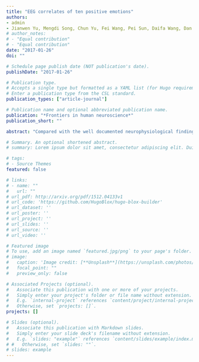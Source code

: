 ```yaml
---
title: "EEG correlates of ten positive emotions"
authors:
- admin
- Jianwen Yu, Mengdi Song, Chun Yu, Fei Wang, Pei Sun, Daifa Wang, Dan Zhang
# author_notes:
# - "Equal contribution"
# - "Equal contribution"
date: "2017-01-26"
doi: ""

# Schedule page publish date (NOT publication's date).
publishDate: "2017-01-26"

# Publication type.
# Accepts a single type but formatted as a YAML list (for Hugo requirements).
# Enter a publication type from the CSL standard.
publication_types: ["article-journal"]

# Publication name and optional abbreviated publication name.
publication: "*Frontiers in human neuroscience*"
publication_short: ""

abstract: "Compared with the well documented neurophysiological findings on negative emotions, much less is known about positive emotions. In the present study, we explored the EEG correlates of ten different positive emotions (joy, gratitude, serenity, interest, hope, pride, amusement, inspiration, awe, and love). A group of 20 participants were invited to watch 30 short film clips with their EEGs simultaneously recorded. Distinct topographical patterns for different positive emotions were found for the correlation coefficients between the subjective ratings on the ten positive emotions per film clip and the corresponding EEG spectral powers in different frequency bands. Based on the similarities of the participants’ ratings on the ten positive emotions, these emotions were further clustered into three representative clusters, as ‘encouragement’ for awe, gratitude, hope, inspiration, pride, ‘playfulness’ for amusement, joy, interest, and ‘harmony’ for love, serenity. Using the EEG spectral powers as features, both the binary classification on the higher and lower ratings on these positive emotions and the binary classification between the three positive emotion clusters, achieved accuracies of approximately 80% and above. To our knowledge, our study provides the first piece of evidence on the EEG correlates of different positive emotions."

# Summary. An optional shortened abstract.
# summary: Lorem ipsum dolor sit amet, consectetur adipiscing elit. Duis posuere tellus ac convallis placerat. Proin tincidunt magna sed ex sollicitudin condimentum.

# tags:
# - Source Themes
featured: false

# links:
# - name: ""
#   url: ""
# url_pdf: http://arxiv.org/pdf/1512.04133v1
# url_code: 'https://github.com/HugoBlox/hugo-blox-builder'
# url_dataset: ''
# url_poster: ''
# url_project: ''
# url_slides: ''
# url_source: ''
# url_video: ''

# Featured image
# To use, add an image named `featured.jpg/png` to your page's folder. 
# image:
#   caption: 'Image credit: [**Unsplash**](https://unsplash.com/photos/jdD8gXaTZsc)'
#   focal_point: ""
#   preview_only: false

# Associated Projects (optional).
#   Associate this publication with one or more of your projects.
#   Simply enter your project's folder or file name without extension.
#   E.g. `internal-project` references `content/project/internal-project/index.md`.
#   Otherwise, set `projects: []`.
projects: []

# Slides (optional).
#   Associate this publication with Markdown slides.
#   Simply enter your slide deck's filename without extension.
#   E.g. `slides: "example"` references `content/slides/example/index.md`.
# #   Otherwise, set `slides: ""`.
# slides: example
---
```

<!-- 
{{% callout note %}}
Click the *Cite* button above to demo the feature to enable visitors to import publication metadata into their reference management software.
{{% /callout %}}

{{% callout note %}}
Create your slides in Markdown - click the *Slides* button to check out the example.
{{% /callout %}}

Add the publication's **full text** or **supplementary notes** here. You can use rich formatting such as including [code, math, and images](https://docs.hugoblox.com/content/writing-markdown-latex/). -->
